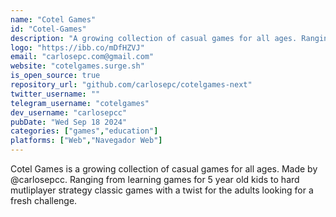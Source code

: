 ```yaml
---
name: "Cotel Games"
id: "Cotel-Games"
description: "A growing collection of casual games for all ages. Ranging from learning games for 5 year old kids to hard mutliplayer strategy classic games with a twist for the adults looking for a fresh challenge."
logo: "https://ibb.co/mDfHZVJ"
email: "carlosepc.com@gmail.com"
website: "cotelgames.surge.sh"
is_open_source: true
repository_url: "github.com/carlosepc/cotelgames-next"
twitter_username: ""
telegram_username: "cotelgames"
dev_username: "carlosepcc"
pubDate: "Wed Sep 18 2024"
categories: ["games","education"]
platforms: ["Web","Navegador Web"]
---
```


Cotel Games is a growing collection of casual games for all ages. Made by @carlosepcc. Ranging from learning games for 5 year old kids to hard mutliplayer strategy classic games with a twist for the adults looking for a fresh challenge.
